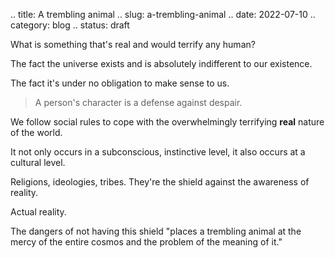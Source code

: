 .. title: A trembling animal
.. slug: a-trembling-animal
.. date: 2022-07-10
.. category: blog
.. status: draft

What is something that's real and would terrify any human?

The fact the universe exists and is absolutely indifferent to our existence.

The fact it's under no obligation to make sense to us.

> A person's character is a defense against despair.

We follow social rules to cope with the overwhelmingly terrifying __real__ nature of the world.

It not only occurs in a subconscious, instinctive level, it also occurs at a cultural level.

Religions, ideologies, tribes. They're the shield against the awareness of reality.

Actual reality.

The dangers of not having this shield "places a trembling animal at the mercy of the entire cosmos and the problem of the meaning of it."
